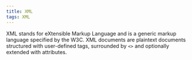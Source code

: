 ```yaml
---
title: XML
tags: XML
---
```


XML stands for eXtensible Markup Language and is a generic markup language specified by the W3C. 
XML documents are plaintext documents structured with user-defined tags, surrounded by `<>` and optionally extended with attributes.
